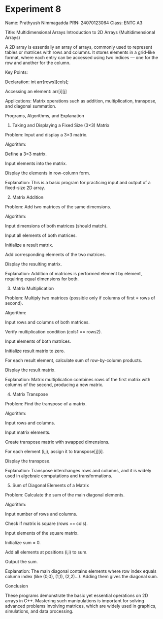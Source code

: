 # Experiment 8

Name: Prathyush Nimmagadda
PRN: 24070123064
Class: ENTC A3

Title: Multidimensional Arrays
Introduction to 2D Arrays (Multidimensional Arrays)

A 2D array is essentially an array of arrays, commonly used to represent tables or matrices with rows and columns. It stores elements in a grid-like format, where each entry can be accessed using two indices — one for the row and another for the column.

Key Points:

Declaration: int arr[rows][cols];

Accessing an element: arr[i][j]

Applications: Matrix operations such as addition, multiplication, transpose, and diagonal summation.

Programs, Algorithms, and Explanation
1. Taking and Displaying a Fixed Size (3×3) Matrix

Problem: Input and display a 3×3 matrix.

Algorithm:

Define a 3×3 matrix.

Input elements into the matrix.

Display the elements in row-column form.

Explanation:
This is a basic program for practicing input and output of a fixed-size 2D array.

2. Matrix Addition

Problem: Add two matrices of the same dimensions.

Algorithm:

Input dimensions of both matrices (should match).

Input all elements of both matrices.

Initialize a result matrix.

Add corresponding elements of the two matrices.

Display the resulting matrix.

Explanation:
Addition of matrices is performed element by element, requiring equal dimensions for both.

3. Matrix Multiplication

Problem: Multiply two matrices (possible only if columns of first = rows of second).

Algorithm:

Input rows and columns of both matrices.

Verify multiplication condition (cols1 == rows2).

Input elements of both matrices.

Initialize result matrix to zero.

For each result element, calculate sum of row-by-column products.

Display the result matrix.

Explanation:
Matrix multiplication combines rows of the first matrix with columns of the second, producing a new matrix.

4. Matrix Transpose

Problem: Find the transpose of a matrix.

Algorithm:

Input rows and columns.

Input matrix elements.

Create transpose matrix with swapped dimensions.

For each element (i,j), assign it to transpose[j][i].

Display the transpose.

Explanation:
Transpose interchanges rows and columns, and it is widely used in algebraic computations and transformations.

5. Sum of Diagonal Elements of a Matrix

Problem: Calculate the sum of the main diagonal elements.

Algorithm:

Input number of rows and columns.

Check if matrix is square (rows == cols).

Input elements of the square matrix.

Initialize sum = 0.

Add all elements at positions (i,i) to sum.

Output the sum.

Explanation:
The main diagonal contains elements where row index equals column index (like (0,0), (1,1), (2,2)…). Adding them gives the diagonal sum.

Conclusion

These programs demonstrate the basic yet essential operations on 2D arrays in C++. Mastering such manipulations is important for solving advanced problems involving matrices, which are widely used in graphics, simulations, and data processing.
